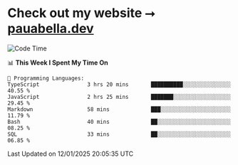 # Check out my website ⭢ [pauabella.dev](https://pauabella.dev)

<!--START_SECTION:waka-->
![Code Time](http://img.shields.io/badge/Code%20Time-4%2C003%20hrs%2014%20mins-blue)

📊 **This Week I Spent My Time On** 

```text
💬 Programming Languages: 
TypeScript               3 hrs 20 mins       ██████████░░░░░░░░░░░░░░░   40.55 % 
JavaScript               2 hrs 25 mins       ███████░░░░░░░░░░░░░░░░░░   29.45 % 
Markdown                 58 mins             ███░░░░░░░░░░░░░░░░░░░░░░   11.79 % 
Bash                     40 mins             ██░░░░░░░░░░░░░░░░░░░░░░░   08.25 % 
SQL                      33 mins             ██░░░░░░░░░░░░░░░░░░░░░░░   06.85 % 
```


 Last Updated on 12/01/2025 20:05:35 UTC
<!--END_SECTION:waka-->
